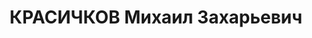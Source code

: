 ---
title: КРАСИЧКОВ Михаил Захарьевич
description: арестован в октябре 1937 года в Днепропетровске. Командир 30-го полка.
---
